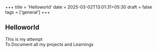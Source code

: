 +++
title = 'Helloworld'
date = 2025-03-02T13:01:31+05:30
draft = false
tags = ['general']
+++

## Helloworld

This is my attempt  
To Document all my projects and Learnings